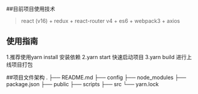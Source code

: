 ##目前项目使用技术
> react (v16) + redux + react-router v4 + es6 + webpack3 + axios

## 使用指南
1.推荐使用yarn install 安装依赖
2.yarn start 快速启动项目
3.yarn build 进行上线项目打包

##项目文件架构
.
├── README.md
├── config
├── node_modules
├── package.json
├── public
├── scripts
├── src
└── yarn.lock